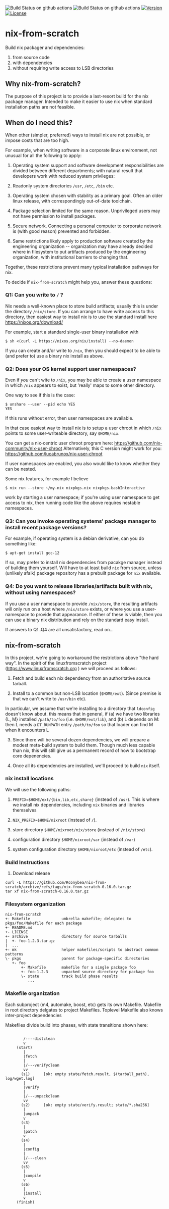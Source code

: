 ![Build Status on github actions](https://github.com/Rconybea/nix-from-scratch/actions/workflows/main.yml/badge.svg)
![Build Status on github actions](https://github.com/Rconybea/nix-from-scratch/actions/workflows/dev.yml/badge.svg)
[![Version](https://img.shields.io/badge/prerelease-v0.16.0-blue)](https://github.com/Rconybea/nix-from-scratch/releases)
[![License](https://img.shields.io/github/license/ToruNiina/toml11.svg?style=flat)](LICENSE)

# nix-from-scratch

Build nix packager and dependencies:
1. from source code
2. with dependencies
3. without requiring write access to LSB directories

## Why nix-from-scratch?

The purpose of this project is to provide a last-resort build
for the nix package manager.  Intended to make it easier to use
nix when standard installation paths are not feasible.

## When do I need this?

When other (simpler, preferred) ways to install nix are not possible,
or impose costs that are too high.

For example, when writing software in a corporate linux environment,
not unusual for all the following to apply:

1. Operating system support and software development responsibilities are divided
between different departments;  with natural result that developers work
with reduced system privileges:

2. Readonly system directories `/usr`, `/etc`, `/bin` etc.

3. Operating system chosen with stability as a primary goal.
Often an older linux release, with correspondingly out-of-date toolchain.

4. Package selection limited for the same reason.
Unprivileged users may not have permission to install packages.

5. Secure network. Connecting a personal computer to corporate
network is (with good reason) prevented and forbidden.

6. Same restrictions likely apply to production software created by
the engineering organization -- organization may have already decided
where in filesystem to put artifacts produced by the engineering organization,
with institutional barriers to changing that.

Together, these restrictions prevent many typical installation pathways for nix.

To decide if `nix-from-scratch` might help you, answer these questions:

### Q1: Can you write to `/` ?

Nix needs a well-known place to store build artifacts;
usually this is under the directory `/nix/store`.  If you can arrange to have write
access to this directory, then easiest way to install nix is to use the standard
install here https://nixos.org/download/

For example, start a standard single-user binary installation with
```
$ sh <(curl -L https://nixos.org/nix/install) --no-daemon
```

If you can create and/or write to `/nix`, then you should expect to be able
to (and prefer to) use a binary nix install as above.

### Q2: Does your OS kernel support user namespaces?

Even if *you* can't wite to `/nix`,  you may be able to create a user namespace
in which `/nix` appears to exist,  but 'really' maps to some other directory.

One way to see if this is the case:

```
$ unshare --user --pid echo YES
YES
```

If this runs without error, then user namespaces are available.

In that case easiest way to install nix is to setup a user chroot in which `/nix` points
to some user-writeable directory, say `$HOME/nix`.

You can get a nix-centric user chroot program here: https://github.com/nix-community/nix-user-chroot
Alternatively, this C version might work for you: https://github.com/lucabrunox/nix-user-chroot

If user namespaces are enabled, you also would like to know whether they can be nested.

Some nix features,  for example I believe

```
$ nix run --store ~/my-nix nixpkgs.nix nixpkgs.bashInteractive
```

work by starting a user namespace; if you're using user namespace to get access to nix,
then running code like the above requires nestable namespaces.

### Q3: Can you invoke operating systems' package manager to install recent package versions?

For example, if operating system is a debian derivative, can you do something like:
```
$ apt-get install gcc-12
```

If so, may prefer to install nix dependencies from pacakge manager instead of building them
yourself.  Will have to at least build `nix` from source, unless (unlikely afaik) package repository
has a prebuilt package for `nix` available.

### Q4: Do you want to release libraries/artifacts built with nix, without using namespaces?

If you use a user namespace to provide `/nix/store`,  the resulting artifacts will only run
on a host where `/nix/store` exists,  or where you use a user-namespace to
provide that appearance. If either of these is viable,  then you can use a binary nix
distribution and rely on the standard easy install.

If answers to Q1..Q4 are all unsatisfactory, read on...

## nix-from-scratch

In this project, we're going to workaround the restrictions above "the hard way".
In the spirit of the linuxfromscratch project (https://www.linuxfromscratch.org ) we will proceed
as follows:

1. Fetch and build each nix dependency from an authoritative source tarball.

2. Install to a common but non-LSB location (`$HOME/ext`).
(Since premise is that we can't write to `/usr/bin` etc).

In particular, we assume that we're installing to a directory that `ldconfig` doesn't know about.
this means that in general, if (a) we have two libraries {L, M} installed `/path/to/foo`
(i.e. `$HOME/ext/lib`), and (b) L depends on M:
then L needs a `DT_RUNPATH` entry `/path/to/foo` so that loader can find M when it encounters L

3. Since there will be several dozen dependencies, we will prepare a modest meta-build system to
build them.  Though much less capable than nix, this will still give us a permanent record of how to
bootstrap core depenencies.

4. Once all its dependencies are installed,  we'll proceed to build `nix` itself.

### nix install locations

We will use the following paths:

1. `PREFIX=$HOME/ext/{bin,lib,etc,share}` (instead of `/usr`).  This is where we install nix dependencies,
including `nix` binaries and libraries themselves

2. `NIX_PREFIX=$HOME/nixroot` (instead of `/`).

3. store directory `$HOME/nixroot/nix/store` (instead of `/nix/store`)

4. configuration directory `$HOME/nixroot/var` (instead of `/var`)

5. system configuration directory `$HOME/nixroot/etc` (instead of `/etc`).

### Build Instructions

1. Download release

```
curl -L https://github.com/Rconybea/nix-from-scratch/archive/refs/tags/nix-from-scratch-0.16.0.tar.gz
tar xf nix-from-scratch-0.16.0.tar.gz
```

### Filesystem organization

```
nix-from-scratch
+- Makefile              umbrella makefile; delegates to pkgs/foo/Makefile for each package
+- README.md
+- LICENSE
+- archive               directory for source tarballs
|  +- foo-1.2.3.tar.gz
|  ...
+- mk                    helper makefiles/scripts to abstract common patterns
\- pkgs                  parent for package-specific directories
   +- foo
       +- Makefile       makefile for a single package foo
       +- foo-1.2.3      unpacked source directory for package foo
       \- state          track build phase results
          ...
```

### Makefile organization

Each subproject (m4, automake, boost, etc) gets its own Makefile.
Makefile in root directory delgates to project Makefiles.
Toplevel Makefile also knows inter-project dependencies

Makefiles divide build into phases,  with state transitions shown here:

```

        /----distclean
        v
     (start)
        |
        |fetch
        |
        |/---verifyclean
        vv
       (s1)      [ok: empty state/fetch.result, $(tarball_path), log/wget.log]
        |
        |verify
        |
        |/---unpackclean
        vv
       (s2)      [ok: empty state/verify.result; state/*.sha256]
        |
        |unpack
        v
       (s3)
        |
        |patch
        v
       (s4)
        |
        |config
        |
        |/---clean
        vv
       (s5)
        |
        |compile
        v
       (s6)
        |
        |install
        v
     (finish)

```
